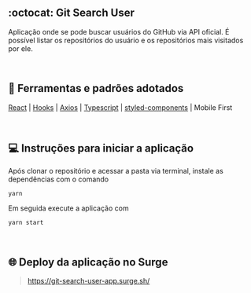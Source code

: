 ## :octocat: Git Search User

Aplicação onde se pode buscar usuários do GitHub via API oficial.
É possível listar os repositórios do usuário e os repositórios mais visitados por ele.

<br>

## :wrench:  Ferramentas e padrões adotados
[React](https://reactjs.org/) | [Hooks](https://pt-br.reactjs.org/docs/hooks-intro.html) | [Axios](https://github.com/axios/axios) | [Typescript](https://www.typescriptlang.org/) | [styled-components](https://styled-components.com/) | Mobile First

<br>

## :computer:  Instruções para iniciar a aplicação

Após clonar o repositório e acessar a pasta via terminal, instale as dependências com o comando

```
yarn
```

Em seguida execute a aplicação com

```
yarn start
```

<br>

## :globe_with_meridians:  Deploy da aplicação no Surge

> https://git-search-user-app.surge.sh/
